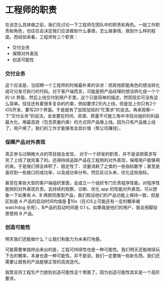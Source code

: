 # 工程师的职责

在谈怎么具体做之前，我们先讨论一下工程师在团队中的职责和角色。一般工作职责和角色，也往往会决定我们应该做些什么事情，怎么做事情，做到什么样的程度。而经验来看，工程师有三个职责：

* 交付业务
* 保障对外表现
* 创造可能性

### 交付业务

这个应该是，当招聘一个工程师的时候最朴素的诉求：把其他职能角色的想法转化成可分发可执行的代码。对于客户端而言，可能是把产品经理的想法转化成一个个的 UI 界面，然后上线交付到用户手里。这个只是简单的描述，然而现实可没有这么简单。往往还有着很多复杂的约束，例如要求2天内上线，但是加上你只有2个iOS开发，要写20个界面。于是就有了加班加班的“忙需求”的说法。再来观察一下“交付业务”的说法，会发要在时间、资源、质量不可能三角中寻找对组织的利益最大化。用最高效（包含质量约束）的方式将产品推上线。因为只有产品推上线了，用户用了，我们的工作才能够发会其价值（帮公司赚钱）。

### 保障产品对外表现

真正参与过稍微大点的项目就会发现， 对于一个研发的职责，并不是说把需求写完了上线了就完事了的。还得持续追踪产品在工程侧的对外表现，保障用户能够用的爽。于是我们得去体积了、稳定性了、流量消耗了之类的一些指标数字；甚至是喜欢到一些接口的成功率，以及成功率分布。然后反过头来，优化这些指标。

甚至在某些大型的客户端组织里面，会成立一个组织专门负责程序性能。对程序性能侧的对外表现负责。去持续的观察、诊断、优化 app 的性能对外表现。可以想象一下如果有 A、B 两款同类型产品，我们假设他们的产品功能上保持一致，但是区别是 A 产品的启动时间均值是 10s（在iOS上可能还有一定的概率被 watchdog 杀死），B产品的启动时间是 0.1 s。如果我是他们的用户，我会用脚投票使用 B 产品。

### 创造可能性

明天我们还能做什么？让我们有能力为未来打地基。

可能需要单独拎出来出的是，工程可持续性也是一种可能性。我们明天还能继续玩下去的概率，本身也是一种可能性。并不是说，我们一定要做一些新东西。我们还需要让既有的产品能够正常的高效迭代。

我暂且将工程生产力放到创造可能性这个里面了。因为创造可能性其实是一个高阶要求。

